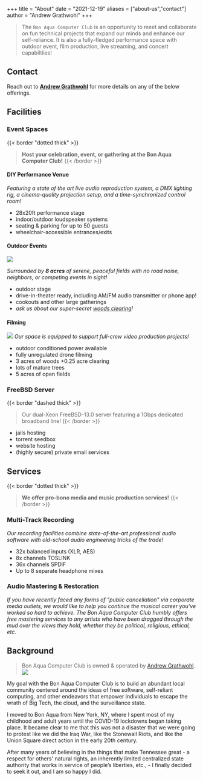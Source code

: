 +++
title = "About"
date = "2021-12-19"
aliases = ["about-us","contact"]
author = "Andrew Grathwohl"
+++

> The `Bon Aqua Computer Club` is an opportunity to meet and collaborate on fun
> technical projects that expand our minds and enhance our self-reliance. It is
> also a fully-fledged performance space with outdoor event, film production,
> live streaming, and concert capabiltiies!

## Contact
Reach out to [**Andrew Grathwohl**](mailto:andrew@grathwohl.me) for more details
on any of the below offerings.

## Facilities

### Event Spaces
{{< border "dotted thick" >}}
> **Host your celebration, event, or gathering at the Bon Aqua Computer Club!**
{{< /border >}}

#### DIY Performance Venue

*Featuring a state of the art live audio reproduction system, a DMX lighting rig,
a cinema-quality projection setup, and a time-synchronized control room!*

- 28x20ft performance stage
- indoor/outdoor loudspeaker systems
- seating & parking for up to 50 guests
- wheelchair-accessible entrances/exits

#### Outdoor Events
![](/bacc1.jpg)

*Surrounded by **8 acres** of serene, peaceful fields with no road noise, neighbors,
or competing events in sight!*

- outdoor stage
- drive-in-theater ready, including AM/FM audio transmitter or phone app!
- cookouts and other large gatherings
- *ask us about our super-secret [woods clearing](/bacc4.jpg)!*

#### Filming
![](/bacc2.jpg)
*Our space is equipped to support full-crew video production projects!*

- outdoor conditioned power available
- fully unregulated drone filming
- 3 acres of woods +0.25 acre clearing
- lots of mature trees
- 5 acres of open fields

### FreeBSD Server
{{< border "dashed thick" >}}
> Our dual-Xeon FreeBSD-13.0 server featuring a 1Gbps dedicated broadband line!
{{< /border >}}

- jails hosting
- torrent seedbox
- website hosting
- (highly secure) private email services

## Services
{{< border "dotted thick" >}}
> **We offer pro-bono media and music production services!**
{{< /border >}}

### Multi-Track Recording
*Our recording facilities combine state-of-the-art professional audio software
with old-school audio engineering tricks of the trade!*

- 32x balanced inputs (XLR, AES)
- 8x channels TOSLINK
- 36x channels SPDIF
- Up to 8 separate headphone mixes

### Audio Mastering & Restoration
*If you have recently faced any forms of "public cancellation" via
corporate media outlets, we would like to help you continue the musical career
you've worked so hard to achieve. The Bon Aqua Computer Club humbly offers free
mastering services to any artists who have been dragged through the mud over
the views they hold, whether they be political, religious, ethical, etc.*

## Background
> Bon Aqua Computer Club is owned & operated by [Andrew
> Grathwohl](https://grathwohl.me).
> ![](https://multipli.city/assets/img/andrew.jpg)

My goal with the Bon Aqua Computer Club is to build an abundant local community
centered around the ideas of free software, self-reliant computing, and other
endeavors that empower individuals to escape the wrath of Big Tech, the cloud,
and the surveillance state.

I moved to Bon Aqua from New York, NY, where I spent most of my childhood and
adult years until the COVID-19 lockdowns began taking place. It became clear to
me that this was not a disaster that we were going to protest like we did the
Iraq War, like the Stonewall Riots, and like the Union Square direct action in
the early 20th century.

After many years of believing in the things that make Tennessee great - a
respect for others' natural rights, an inherently limited centralized state
authority that works in service of people’s liberties, etc., - I finally
decided to seek it out, and I am so happy I did.

